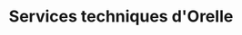 ---
title: "Services techniques d'Orelle"
url: /orelle/services-techniques-dorelle/
shop: blanchisserie
---